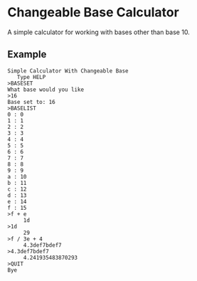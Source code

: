 # Changeable Base Calculator
A simple calculator for working with bases other than base 10.


## Example
```
Simple Calculator With Changeable Base 
   Type HELP
>BASESET
What base would you like
>16
Base set to: 16
>BASELIST
0 : 0
1 : 1
2 : 2
3 : 3
4 : 4
5 : 5
6 : 6
7 : 7
8 : 8
9 : 9
a : 10
b : 11
c : 12
d : 13
e : 14
f : 15
>f + e
     1d
>1d
     29
>f / 3e + 4
     4.3def7bdef7
>4.3def7bdef7
     4.241935483870293
>QUIT
Bye
```